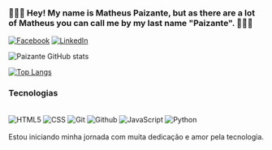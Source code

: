 ### 🚀🚀🚀 Hey! My name is Matheus Paizante, but as there are a lot of Matheus you can call me by my last name "Paizante". 🚀🚀🚀

[![Facebook](https://img.shields.io/badge/Facebook-1877F2?style=for-the-badge&logo=facebook&logoColor=white)](https://www.facebook.com/Paizante/)
[![LinkedIn](https://img.shields.io/badge/LinkedIn-0077B5?style=for-the-badge&logo=linkedin&logoColor=white)](https://www.linkedin.com/in/matheus-paizante-174a35112/)

![Paizante GitHub stats](https://github-readme-stats.vercel.app/api?username=MPaizante&show_icons=true&theme=tokyonight)

[![Top Langs](https://github-readme-stats.vercel.app/api/top-langs/?username=MPaizante&layout=compact)](https://github.com/anuraghazra/github-readme-stats)

### Tecnologias

<div style="display: inline_block"><br/>
<img aling="center" alt="HTML5" src="https://img.shields.io/badge/HTML5-E34F26?style=for-the-badge&logo=html5&logoColor=white">
<img aling="center" alt="CSS" src="https://img.shields.io/badge/CSS3-1572B6?style=for-the-badge&logo=css3&logoColor=white">
<img aling="center" alt="Git" src="https://img.shields.io/badge/GIT-E44C30?style=for-the-badge&logo=git&logoColor=white">
<img aling="center" alt="Github" src="https://img.shields.io/badge/GitHub-100000?style=for-the-badge&logo=github&logoColor=white">
<img aling="center" alt="JavaScript" src="https://img.shields.io/badge/JavaScript-F7DF1E?style=for-the-badge&logo=javascript&logoColor=black">
<img aling="center" alt="Python" src="https://img.shields.io/badge/Python-14354C?style=for-the-badge&logo=python&logoColor=white">  
</div><br/>
Estou iniciando minha jornada com muita dedicação e amor pela tecnologia.

